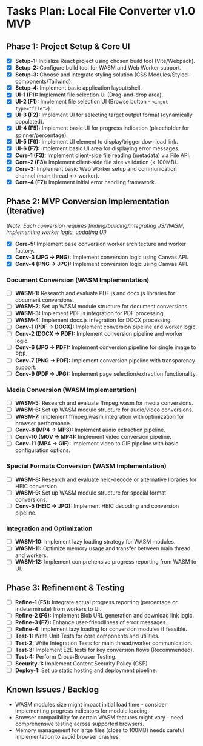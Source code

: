 # Tasks Plan: Local File Converter v1.0 MVP

## Phase 1: Project Setup & Core UI

- [x] **Setup-1:** Initialize React project using chosen build tool (Vite/Webpack).
- [x] **Setup-2:** Configure build tool for WASM and Web Worker support.
- [x] **Setup-3:** Choose and integrate styling solution (CSS Modules/Styled-components/Tailwind).
- [x] **Setup-4:** Implement basic application layout/shell.
- [x] **UI-1 (F1):** Implement file selection UI (Drag-and-drop area).
- [x] **UI-2 (F1):** Implement file selection UI (Browse button - `<input type="file">`).
- [x] **UI-3 (F2):** Implement UI for selecting target output format (dynamically populated).
- [x] **UI-4 (F5):** Implement basic UI for progress indication (placeholder for spinner/percentage).
- [x] **UI-5 (F6):** Implement UI element to display/trigger download link.
- [x] **UI-6 (F7):** Implement basic UI area for displaying error messages.
- [x] **Core-1 (F3):** Implement client-side file reading (metadata) via File API.
- [x] **Core-2 (F3):** Implement client-side file size validation (< 100MB).
- [x] **Core-3:** Implement basic Web Worker setup and communication channel (main thread <-> worker).
- [x] **Core-4 (F7):** Implement initial error handling framework.

## Phase 2: MVP Conversion Implementation (Iterative)

*(Note: Each conversion requires finding/building/integrating JS/WASM, implementing worker logic, updating UI)*

- [x] **Core-5:** Implement base conversion worker architecture and worker factory.
- [x] **Conv-3 (JPG -> PNG):** Implement conversion logic using Canvas API.
- [x] **Conv-4 (PNG -> JPG):** Implement conversion logic using Canvas API.

### Document Conversion (WASM Implementation)
- [ ] **WASM-1:** Research and evaluate PDF.js and docx.js libraries for document conversions.
- [ ] **WASM-2:** Set up WASM module structure for document conversions.
- [ ] **WASM-3:** Implement PDF.js integration for PDF processing.
- [ ] **WASM-4:** Implement docx.js integration for DOCX processing.
- [ ] **Conv-1 (PDF -> DOCX):** Implement conversion pipeline and worker logic.
- [ ] **Conv-2 (DOCX -> PDF):** Implement conversion pipeline and worker logic.
- [ ] **Conv-6 (JPG -> PDF):** Implement conversion pipeline for single image to PDF.
- [ ] **Conv-7 (PNG -> PDF):** Implement conversion pipeline with transparency support.
- [ ] **Conv-9 (PDF -> JPG):** Implement page selection/extraction functionality.

### Media Conversion (WASM Implementation)
- [ ] **WASM-5:** Research and evaluate ffmpeg.wasm for media conversions.
- [ ] **WASM-6:** Set up WASM module structure for audio/video conversions.
- [ ] **WASM-7:** Implement ffmpeg.wasm integration with optimization for browser performance.
- [ ] **Conv-8 (MP4 -> MP3):** Implement audio extraction pipeline.
- [ ] **Conv-10 (MOV -> MP4):** Implement video conversion pipeline.
- [ ] **Conv-11 (MP4 -> GIF):** Implement video to GIF pipeline with basic configuration options.

### Special Formats Conversion (WASM Implementation)
- [ ] **WASM-8:** Research and evaluate heic-decode or alternative libraries for HEIC conversion.
- [ ] **WASM-9:** Set up WASM module structure for special format conversions.
- [ ] **Conv-5 (HEIC -> JPG):** Implement HEIC decoding and conversion pipeline.

### Integration and Optimization
- [ ] **WASM-10:** Implement lazy loading strategy for WASM modules.
- [ ] **WASM-11:** Optimize memory usage and transfer between main thread and workers.
- [ ] **WASM-12:** Implement comprehensive progress reporting from WASM to UI.

## Phase 3: Refinement & Testing

- [ ] **Refine-1 (F5):** Integrate actual progress reporting (percentage or indeterminate) from workers to UI.
- [ ] **Refine-2 (F6):** Implement Blob URL generation and download link logic.
- [ ] **Refine-3 (F7):** Enhance user-friendliness of error messages.
- [ ] **Refine-4:** Implement lazy loading for conversion modules if feasible.
- [ ] **Test-1:** Write Unit Tests for core components and utilities.
- [ ] **Test-2:** Write Integration Tests for main thread/worker communication.
- [ ] **Test-3:** Implement E2E tests for key conversion flows (Recommended).
- [ ] **Test-4:** Perform Cross-Browser Testing.
- [ ] **Security-1:** Implement Content Security Policy (CSP).
- [ ] **Deploy-1:** Set up static hosting and deployment pipeline.

## Known Issues / Backlog

- WASM modules size might impact initial load time - consider implementing progress indicators for module loading.
- Browser compatibility for certain WASM features might vary - need comprehensive testing across supported browsers.
- Memory management for large files (close to 100MB) needs careful implementation to avoid browser crashes. 